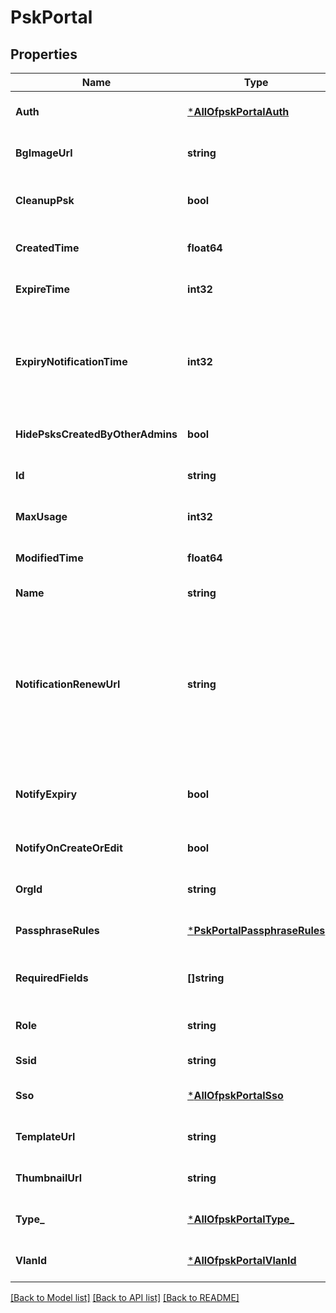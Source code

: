 # PskPortal

## Properties
Name | Type | Description | Notes
------------ | ------------- | ------------- | -------------
**Auth** | [***AllOfpskPortalAuth**](AllOfpskPortalAuth.md) |  | [optional] [default to null]
**BgImageUrl** | **string** |  | [optional] [default to null]
**CleanupPsk** | **bool** | used to cleanup exited psk when portal delete or ssid changed | [optional] [default to false]
**CreatedTime** | **float64** |  | [optional] [default to null]
**ExpireTime** | **int32** | unit min | [optional] [default to null]
**ExpiryNotificationTime** | **int32** | Number of days before psk is expired. Used as to when to start sending reminder notification when the psk is about to expire | [optional] [default to null]
**HidePsksCreatedByOtherAdmins** | **bool** | only if &#x60;type&#x60;&#x3D;&#x3D;&#x60;admin&#x60; | [optional] [default to false]
**Id** | **string** |  | [optional] [default to null]
**MaxUsage** | **int32** | &#x60;max_usage&#x60;&#x3D;&#x3D;&#x60;0&#x60; means unlimited | [optional] [default to 0]
**ModifiedTime** | **float64** |  | [optional] [default to null]
**Name** | **string** |  | [default to null]
**NotificationRenewUrl** | **string** | optional, will include the link in the notification email the customer can either provide their own url or use the one generate from mist, or do a url shorterner against either | [optional] [default to null]
**NotifyExpiry** | **bool** | If set to true, reminder notification will be sent when psk is about to expire | [optional] [default to null]
**NotifyOnCreateOrEdit** | **bool** |  | [optional] [default to false]
**OrgId** | **string** |  | [optional] [default to null]
**PassphraseRules** | [***PskPortalPassphraseRules**](psk_portal_passphrase_rules.md) |  | [optional] [default to null]
**RequiredFields** | **[]string** | what information to ask for (email is required by default) | [optional] [default to null]
**Role** | **string** |  | [optional] [default to null]
**Ssid** | **string** | intended SSID | [default to null]
**Sso** | [***AllOfpskPortalSso**](AllOfpskPortalSso.md) |  | [optional] [default to null]
**TemplateUrl** | **string** | UI customization | [optional] [default to null]
**ThumbnailUrl** | **string** |  | [optional] [default to null]
**Type_** | [***AllOfpskPortalType_**](AllOfpskPortalType_.md) |  | [optional] [default to null]
**VlanId** | [***AllOfpskPortalVlanId**](AllOfpskPortalVlanId.md) |  | [optional] [default to null]

[[Back to Model list]](../README.md#documentation-for-models) [[Back to API list]](../README.md#documentation-for-api-endpoints) [[Back to README]](../README.md)

